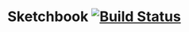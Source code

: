 # Sketchbook [![Build Status](https://travis-ci.org/tklepzig/sketchbook.svg?branch=master)](https://travis-ci.org/tklepzig/sketchbook)
